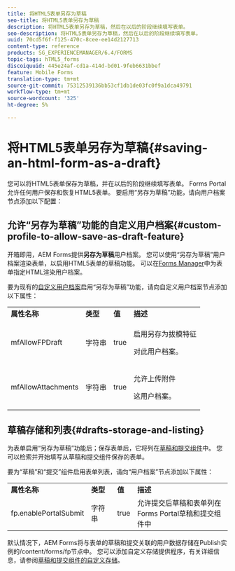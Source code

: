 ```yaml
---
title: 将HTML5表单另存为草稿
seo-title: 将HTML5表单另存为草稿
description: 将HTML5表单另存为草稿，然后在以后的阶段继续填写表单。
seo-description: 将HTML5表单另存为草稿，然后在以后的阶段继续填写表单。
uuid: 70cd5f6f-f125-470c-8cee-ee14d2127713
content-type: reference
products: SG_EXPERIENCEMANAGER/6.4/FORMS
topic-tags: hTML5_forms
discoiquuid: 445e24af-cd1a-414d-bd01-9feb6631bbef
feature: Mobile Forms
translation-type: tm+mt
source-git-commit: 75312539136bb53cf1db1de03fc0f9a1dca49791
workflow-type: tm+mt
source-wordcount: '325'
ht-degree: 5%

---
```



# 将HTML5表单另存为草稿{#saving-an-html-form-as-a-draft}

您可以将HTML5表单保存为草稿，并在以后的阶段继续填写表单。 Forms Portal允许任何用户保存和恢复HTML5表单。 要启用“另存为草稿”功能，请向用户档案节点添加以下配置：

## 允许“另存为草稿”功能的自定义用户档案{#custom-profile-to-allow-save-as-draft-feature}

开箱即用，AEM Forms提供&#x200B;**另存为草稿**&#x200B;用户档案。 您可以使用“另存为草稿”用户档案渲染表单，以启用HTML5表单的草稿功能。 可以在[Forms Manager](/help/forms/using/introduction-managing-forms.md)中为表单指定HTML渲染用户档案。

要为现有的[自定义用户档案](/help/forms/using/custom-profile.md)启用“另存为草稿”功能，请向自定义用户档案节点添加以下属性：

<table> 
 <tbody> 
  <tr> 
   <td><strong>属性名称</strong></td> 
   <td><strong>类型</strong></td> 
   <td><strong>值</strong></td> 
   <td><strong>描述</strong></td> 
  </tr> 
  <tr> 
   <td>mfAllowFPDraft</td> 
   <td>字符串</td> 
   <td>true</td> 
   <td><p>启用另存为拔模特征</p> <p>对此用户档案。</p> </td> 
  </tr> 
  <tr> 
   <td>mfAllowAttachments</td> 
   <td>字符串</td> 
   <td>true</td> 
   <td><p>允许上传附件</p> <p>这用户档案。</p> </td> 
  </tr> 
 </tbody> 
</table>

## 草稿存储和列表{#drafts-storage-and-listing}

为表单启用“另存为草稿”功能后；保存表单后，它将列在[草稿和提交组件](/help/forms/using/draft-submission-component.md)中。 您可以检索并开始填写从草稿和提交组件保存的表单。

要为“草稿”和“提交”组件启用表单列表，请向“用户档案”节点添加以下属性：

<table> 
 <tbody> 
  <tr> 
   <td><strong>属性名称</strong></td> 
   <td><strong>类型</strong></td> 
   <td><strong>值</strong></td> 
   <td><strong>描述</strong></td> 
  </tr> 
  <tr> 
   <td>fp.enablePortalSubmit</td> 
   <td>字符串</td> 
   <td>true</td> 
   <td>允许提交后草稿和表单列在<br /> Forms Portal草稿和提交组件中</td> 
  </tr> 
 </tbody> 
</table>

默认情况下，AEM Forms将与表单的草稿和提交关联的用户数据存储在Publish实例的/content/forms/fp节点中。 您可以添加自定义存储提供程序，有关详细信息，请参阅[草稿和提交组件的自定义存储](/help/forms/using/adding-custom-storage-provider-forms.md)。
